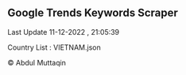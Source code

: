 

## Google Trends Keywords Scraper 
 
Last Update 11-12-2022 , 21:05:39

Country List :
VIETNAM.json



© Abdul Muttaqin 
